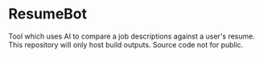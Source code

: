 # ResumeBot
Tool which uses AI to compare a job descriptions against a user's resume.  This repository will only host build outputs.  Source code not for public.
